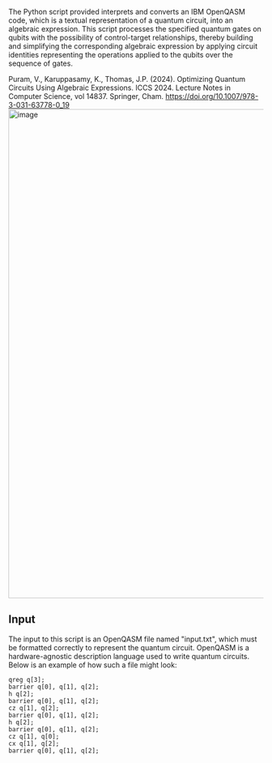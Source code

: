 The Python script provided interprets and converts an IBM OpenQASM code, which is a textual representation of a quantum circuit, into an algebraic expression. This script processes the specified quantum gates on qubits with the possibility of control-target relationships, thereby building and simplifying the corresponding algebraic expression by applying circuit identities representing the operations applied to the qubits over the sequence of gates.

Puram, V., Karuppasamy, K., Thomas, J.P. (2024). Optimizing Quantum Circuits Using Algebraic Expressions. ICCS 2024. Lecture Notes in Computer Science, vol 14837. Springer, Cham.  https://doi.org/10.1007/978-3-031-63778-0_19
<img width="965" alt="image" src="https://github.com/varun-puram/Quantum_Algebraic_expressions/assets/71292221/6fe9af96-1371-4ea4-aaba-af6aab535b23">


## Input

The input to this script is an OpenQASM file named "input.txt", which must be formatted correctly to represent the quantum circuit. OpenQASM is a hardware-agnostic description language used to write quantum circuits. Below is an example of how such a file might look:

```qasm
qreg q[3];
barrier q[0], q[1], q[2];
h q[2];
barrier q[0], q[1], q[2];
cz q[1], q[2];
barrier q[0], q[1], q[2];
h q[2];
barrier q[0], q[1], q[2];
cz q[1], q[0];
cx q[1], q[2];
barrier q[0], q[1], q[2];
```
